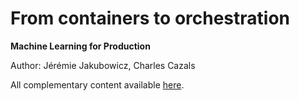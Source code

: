 # From containers to orchestration

**Machine Learning for Production**

Author: Jérémie Jakubowicz, Charles Cazals

All complementary content available [here](https://hip-giraffe-f07.notion.site/Orchestration-5aaa1f3e9a6449ff8954727b62d13b68).